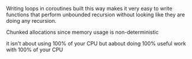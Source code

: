 
Writing loops in coroutines built this way makes it very easy to write functions that perform unbounded recursion without looking like they are doing any recursion.


Chunked allocations since memory usage is non-deterministic


it isn't about using 100% of your CPU but aabout doing 100% useful work with 100% of your CPU 